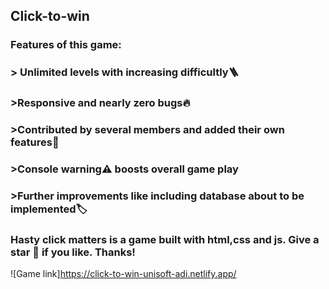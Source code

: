 ## Click-to-win 

### Features of this game:

### > Unlimited levels with increasing difficultly🪜

### >Responsive and nearly zero bugs🔥

### >Contributed by several members and added their own features👥

### >Console warning⚠️ boosts overall game play

### >Further improvements like including database about to be implemented🏷️

### Hasty click matters is a game built with html,css and js. Give a star 🌟 if you like. Thanks!

![Game link]https://click-to-win-unisoft-adi.netlify.app/
